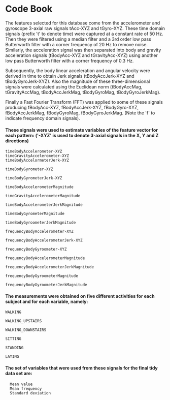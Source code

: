 # Code Book

The features selected for this database come from the accelerometer and gyroscope 3-axial raw signals tAcc-XYZ and tGyro-XYZ. These time domain signals (prefix 't' to denote time) were captured at a constant rate of 50 Hz. Then they were filtered using a median filter and a 3rd order low pass Butterworth filter with a corner frequency of 20 Hz to remove noise. Similarly, the acceleration signal was then separated into body and gravity acceleration signals (tBodyAcc-XYZ and tGravityAcc-XYZ) using another low pass Butterworth filter with a corner frequency of 0.3 Hz. 

Subsequently, the body linear acceleration and angular velocity were derived in time to obtain Jerk signals (tBodyAccJerk-XYZ and tBodyGyroJerk-XYZ). Also the magnitude of these three-dimensional signals were calculated using the Euclidean norm (tBodyAccMag, tGravityAccMag, tBodyAccJerkMag, tBodyGyroMag, tBodyGyroJerkMag). 

Finally a Fast Fourier Transform (FFT) was applied to some of these signals producing fBodyAcc-XYZ, fBodyAccJerk-XYZ, fBodyGyro-XYZ, fBodyAccJerkMag, fBodyGyroMag, fBodyGyroJerkMag. (Note the 'f' to indicate frequency domain signals). 

#### These signals were used to estimate variables of the feature vector for each pattern: ('-XYZ' is used to denote 3-axial signals in the X, Y and Z directions)
    timeBodyAccelerometer-XYZ
    timeGravityAccelerometer-XYZ
    timeBodyAccelormeterJerk-XYZ

    timeBodyGyrometer-XYZ

    timeBodyGyrometerJerk-XYZ

    timeBodyAccelerometerMagnitude

    timeGravityAccelerometerMagnitude

    timeBodyAccelerometerJerkMagnitude

    timeBodyGyrometerMagnitude

    timeBodyGyroometerJerkMagnitude

    frequencyBodyAccelerometer-XYZ

    frequencyBodyAccelerometerJerk-XYZ

    frequencyBodyGyroometer-XYZ

    frequencyBodyAccelerometerMagnitude

    frequencyBodyAccelerometerJerkMagnitude

    frequencyBodyGyroometerMagnitude

    frequencyBodyGyroometerJerkMagnitude
  
#### The measurements were obtained on five different activities for each subject and for each variable, namely:
    WALKING

    WALKING_UPSTAIRS

    WALKING_DOWNSTAIRS

    SITTING

    STANDING

    LAYING

#### The set of variables that were used from these signals for the final tidy data set are:
      Mean value 
      Mean frequency 
      Standard deviation
  
